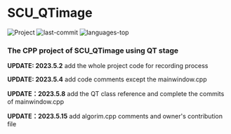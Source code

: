 # SCU_QTimage
<img src="https://img.shields.io/badge/Project-SCU--QTimage-orange" alt="Project" />  <img src="https://img.shields.io/github/last-commit/Agonie2004/SCU-QTimage" alt="last-commit" />  <img src="https://img.shields.io/github/languages/top/Agonie2004/SCU-QTimage?color=red" alt="languages-top" />
### **The CPP project of SCU_QTimage using QT stage**


**UPDATE: 2023.5.2** add the whole project code for recording process

**UPDATE: 2023.5.4** add code comments except the mainwindow.cpp 

**UPDATE：2023.5.8** add the QT class reference and complete the commits  of mainwindow.cpp

**UPDATE：2023.5.15** add algorim.cpp comments and owner's contribution file
